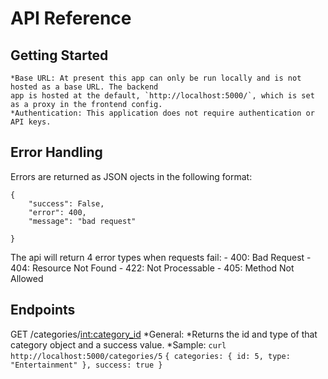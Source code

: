 # API Reference

## Getting Started 

    *Base URL: At present this app can only be run locally and is not hosted as a base URL. The backend
    app is hosted at the default, `http://localhost:5000/`, which is set as a proxy in the frontend config.
    *Authentication: This application does not require authentication or API keys.

## Error Handling
Errors are returned as JSON ojects in the following format:
```
{
    "success": False,
    "error": 400,
    "message": "bad request"
    
}
```
The api will return 4 error types when requests fail:
    - 400: Bad Request
    - 404: Resource Not Found
    - 422: Not Processable
    - 405: Method Not Allowed

## Endpoints
GET /categories/<int:category_id>
    *General:
        *Returns the id and type of that category object and a success value.
    *Sample: `curl http://localhost:5000/categories/5`
    ```
    {
        categories: {
            id: 5,
            type: "Entertainment"
        },
        success: true
    }
    ```